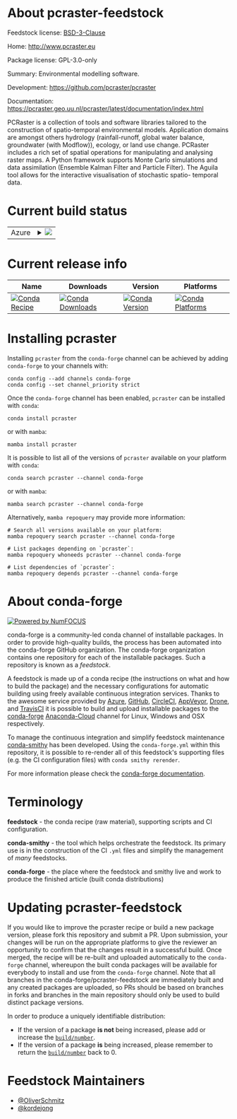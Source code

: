 About pcraster-feedstock
========================

Feedstock license: [BSD-3-Clause](https://github.com/conda-forge/pcraster-feedstock/blob/main/LICENSE.txt)

Home: http://www.pcraster.eu

Package license: GPL-3.0-only

Summary: Environmental modelling software.

Development: https://github.com/pcraster/pcraster

Documentation: https://pcraster.geo.uu.nl/pcraster/latest/documentation/index.html

PCRaster is a collection of tools and software libraries tailored to the
construction of spatio-temporal environmental models. Application domains
are amongst others hydrology (rainfall-runoff, global water balance,
groundwater (with Modflow)), ecology, or land use change.
PCRaster includes a rich set of spatial operations for manipulating and
analysing raster maps. A Python framework supports Monte Carlo simulations
and data assimilation (Ensemble Kalman Filter and Particle Filter). The
Aguila tool allows for the interactive visualisation of stochastic spatio-
temporal data.


Current build status
====================


<table>
    
  <tr>
    <td>Azure</td>
    <td>
      <details>
        <summary>
          <a href="https://dev.azure.com/conda-forge/feedstock-builds/_build/latest?definitionId=9167&branchName=main">
            <img src="https://dev.azure.com/conda-forge/feedstock-builds/_apis/build/status/pcraster-feedstock?branchName=main">
          </a>
        </summary>
        <table>
          <thead><tr><th>Variant</th><th>Status</th></tr></thead>
          <tbody><tr>
              <td>linux_64_numpy1.21python3.10.____cpython</td>
              <td>
                <a href="https://dev.azure.com/conda-forge/feedstock-builds/_build/latest?definitionId=9167&branchName=main">
                  <img src="https://dev.azure.com/conda-forge/feedstock-builds/_apis/build/status/pcraster-feedstock?branchName=main&jobName=linux&configuration=linux%20linux_64_numpy1.21python3.10.____cpython" alt="variant">
                </a>
              </td>
            </tr><tr>
              <td>linux_64_numpy1.21python3.8.____cpython</td>
              <td>
                <a href="https://dev.azure.com/conda-forge/feedstock-builds/_build/latest?definitionId=9167&branchName=main">
                  <img src="https://dev.azure.com/conda-forge/feedstock-builds/_apis/build/status/pcraster-feedstock?branchName=main&jobName=linux&configuration=linux%20linux_64_numpy1.21python3.8.____cpython" alt="variant">
                </a>
              </td>
            </tr><tr>
              <td>linux_64_numpy1.21python3.9.____cpython</td>
              <td>
                <a href="https://dev.azure.com/conda-forge/feedstock-builds/_build/latest?definitionId=9167&branchName=main">
                  <img src="https://dev.azure.com/conda-forge/feedstock-builds/_apis/build/status/pcraster-feedstock?branchName=main&jobName=linux&configuration=linux%20linux_64_numpy1.21python3.9.____cpython" alt="variant">
                </a>
              </td>
            </tr><tr>
              <td>linux_64_numpy1.23python3.11.____cpython</td>
              <td>
                <a href="https://dev.azure.com/conda-forge/feedstock-builds/_build/latest?definitionId=9167&branchName=main">
                  <img src="https://dev.azure.com/conda-forge/feedstock-builds/_apis/build/status/pcraster-feedstock?branchName=main&jobName=linux&configuration=linux%20linux_64_numpy1.23python3.11.____cpython" alt="variant">
                </a>
              </td>
            </tr><tr>
              <td>osx_64_numpy1.21python3.10.____cpython</td>
              <td>
                <a href="https://dev.azure.com/conda-forge/feedstock-builds/_build/latest?definitionId=9167&branchName=main">
                  <img src="https://dev.azure.com/conda-forge/feedstock-builds/_apis/build/status/pcraster-feedstock?branchName=main&jobName=osx&configuration=osx%20osx_64_numpy1.21python3.10.____cpython" alt="variant">
                </a>
              </td>
            </tr><tr>
              <td>osx_64_numpy1.21python3.8.____cpython</td>
              <td>
                <a href="https://dev.azure.com/conda-forge/feedstock-builds/_build/latest?definitionId=9167&branchName=main">
                  <img src="https://dev.azure.com/conda-forge/feedstock-builds/_apis/build/status/pcraster-feedstock?branchName=main&jobName=osx&configuration=osx%20osx_64_numpy1.21python3.8.____cpython" alt="variant">
                </a>
              </td>
            </tr><tr>
              <td>osx_64_numpy1.21python3.9.____cpython</td>
              <td>
                <a href="https://dev.azure.com/conda-forge/feedstock-builds/_build/latest?definitionId=9167&branchName=main">
                  <img src="https://dev.azure.com/conda-forge/feedstock-builds/_apis/build/status/pcraster-feedstock?branchName=main&jobName=osx&configuration=osx%20osx_64_numpy1.21python3.9.____cpython" alt="variant">
                </a>
              </td>
            </tr><tr>
              <td>osx_64_numpy1.23python3.11.____cpython</td>
              <td>
                <a href="https://dev.azure.com/conda-forge/feedstock-builds/_build/latest?definitionId=9167&branchName=main">
                  <img src="https://dev.azure.com/conda-forge/feedstock-builds/_apis/build/status/pcraster-feedstock?branchName=main&jobName=osx&configuration=osx%20osx_64_numpy1.23python3.11.____cpython" alt="variant">
                </a>
              </td>
            </tr><tr>
              <td>osx_arm64_numpy1.21python3.10.____cpython</td>
              <td>
                <a href="https://dev.azure.com/conda-forge/feedstock-builds/_build/latest?definitionId=9167&branchName=main">
                  <img src="https://dev.azure.com/conda-forge/feedstock-builds/_apis/build/status/pcraster-feedstock?branchName=main&jobName=osx&configuration=osx%20osx_arm64_numpy1.21python3.10.____cpython" alt="variant">
                </a>
              </td>
            </tr><tr>
              <td>osx_arm64_numpy1.21python3.8.____cpython</td>
              <td>
                <a href="https://dev.azure.com/conda-forge/feedstock-builds/_build/latest?definitionId=9167&branchName=main">
                  <img src="https://dev.azure.com/conda-forge/feedstock-builds/_apis/build/status/pcraster-feedstock?branchName=main&jobName=osx&configuration=osx%20osx_arm64_numpy1.21python3.8.____cpython" alt="variant">
                </a>
              </td>
            </tr><tr>
              <td>osx_arm64_numpy1.21python3.9.____cpython</td>
              <td>
                <a href="https://dev.azure.com/conda-forge/feedstock-builds/_build/latest?definitionId=9167&branchName=main">
                  <img src="https://dev.azure.com/conda-forge/feedstock-builds/_apis/build/status/pcraster-feedstock?branchName=main&jobName=osx&configuration=osx%20osx_arm64_numpy1.21python3.9.____cpython" alt="variant">
                </a>
              </td>
            </tr><tr>
              <td>osx_arm64_numpy1.23python3.11.____cpython</td>
              <td>
                <a href="https://dev.azure.com/conda-forge/feedstock-builds/_build/latest?definitionId=9167&branchName=main">
                  <img src="https://dev.azure.com/conda-forge/feedstock-builds/_apis/build/status/pcraster-feedstock?branchName=main&jobName=osx&configuration=osx%20osx_arm64_numpy1.23python3.11.____cpython" alt="variant">
                </a>
              </td>
            </tr><tr>
              <td>win_64_numpy1.21python3.10.____cpython</td>
              <td>
                <a href="https://dev.azure.com/conda-forge/feedstock-builds/_build/latest?definitionId=9167&branchName=main">
                  <img src="https://dev.azure.com/conda-forge/feedstock-builds/_apis/build/status/pcraster-feedstock?branchName=main&jobName=win&configuration=win%20win_64_numpy1.21python3.10.____cpython" alt="variant">
                </a>
              </td>
            </tr><tr>
              <td>win_64_numpy1.21python3.8.____cpython</td>
              <td>
                <a href="https://dev.azure.com/conda-forge/feedstock-builds/_build/latest?definitionId=9167&branchName=main">
                  <img src="https://dev.azure.com/conda-forge/feedstock-builds/_apis/build/status/pcraster-feedstock?branchName=main&jobName=win&configuration=win%20win_64_numpy1.21python3.8.____cpython" alt="variant">
                </a>
              </td>
            </tr><tr>
              <td>win_64_numpy1.21python3.9.____cpython</td>
              <td>
                <a href="https://dev.azure.com/conda-forge/feedstock-builds/_build/latest?definitionId=9167&branchName=main">
                  <img src="https://dev.azure.com/conda-forge/feedstock-builds/_apis/build/status/pcraster-feedstock?branchName=main&jobName=win&configuration=win%20win_64_numpy1.21python3.9.____cpython" alt="variant">
                </a>
              </td>
            </tr><tr>
              <td>win_64_numpy1.23python3.11.____cpython</td>
              <td>
                <a href="https://dev.azure.com/conda-forge/feedstock-builds/_build/latest?definitionId=9167&branchName=main">
                  <img src="https://dev.azure.com/conda-forge/feedstock-builds/_apis/build/status/pcraster-feedstock?branchName=main&jobName=win&configuration=win%20win_64_numpy1.23python3.11.____cpython" alt="variant">
                </a>
              </td>
            </tr>
          </tbody>
        </table>
      </details>
    </td>
  </tr>
</table>

Current release info
====================

| Name | Downloads | Version | Platforms |
| --- | --- | --- | --- |
| [![Conda Recipe](https://img.shields.io/badge/recipe-pcraster-green.svg)](https://anaconda.org/conda-forge/pcraster) | [![Conda Downloads](https://img.shields.io/conda/dn/conda-forge/pcraster.svg)](https://anaconda.org/conda-forge/pcraster) | [![Conda Version](https://img.shields.io/conda/vn/conda-forge/pcraster.svg)](https://anaconda.org/conda-forge/pcraster) | [![Conda Platforms](https://img.shields.io/conda/pn/conda-forge/pcraster.svg)](https://anaconda.org/conda-forge/pcraster) |

Installing pcraster
===================

Installing `pcraster` from the `conda-forge` channel can be achieved by adding `conda-forge` to your channels with:

```
conda config --add channels conda-forge
conda config --set channel_priority strict
```

Once the `conda-forge` channel has been enabled, `pcraster` can be installed with `conda`:

```
conda install pcraster
```

or with `mamba`:

```
mamba install pcraster
```

It is possible to list all of the versions of `pcraster` available on your platform with `conda`:

```
conda search pcraster --channel conda-forge
```

or with `mamba`:

```
mamba search pcraster --channel conda-forge
```

Alternatively, `mamba repoquery` may provide more information:

```
# Search all versions available on your platform:
mamba repoquery search pcraster --channel conda-forge

# List packages depending on `pcraster`:
mamba repoquery whoneeds pcraster --channel conda-forge

# List dependencies of `pcraster`:
mamba repoquery depends pcraster --channel conda-forge
```


About conda-forge
=================

[![Powered by
NumFOCUS](https://img.shields.io/badge/powered%20by-NumFOCUS-orange.svg?style=flat&colorA=E1523D&colorB=007D8A)](https://numfocus.org)

conda-forge is a community-led conda channel of installable packages.
In order to provide high-quality builds, the process has been automated into the
conda-forge GitHub organization. The conda-forge organization contains one repository
for each of the installable packages. Such a repository is known as a *feedstock*.

A feedstock is made up of a conda recipe (the instructions on what and how to build
the package) and the necessary configurations for automatic building using freely
available continuous integration services. Thanks to the awesome service provided by
[Azure](https://azure.microsoft.com/en-us/services/devops/), [GitHub](https://github.com/),
[CircleCI](https://circleci.com/), [AppVeyor](https://www.appveyor.com/),
[Drone](https://cloud.drone.io/welcome), and [TravisCI](https://travis-ci.com/)
it is possible to build and upload installable packages to the
[conda-forge](https://anaconda.org/conda-forge) [Anaconda-Cloud](https://anaconda.org/)
channel for Linux, Windows and OSX respectively.

To manage the continuous integration and simplify feedstock maintenance
[conda-smithy](https://github.com/conda-forge/conda-smithy) has been developed.
Using the ``conda-forge.yml`` within this repository, it is possible to re-render all of
this feedstock's supporting files (e.g. the CI configuration files) with ``conda smithy rerender``.

For more information please check the [conda-forge documentation](https://conda-forge.org/docs/).

Terminology
===========

**feedstock** - the conda recipe (raw material), supporting scripts and CI configuration.

**conda-smithy** - the tool which helps orchestrate the feedstock.
                   Its primary use is in the construction of the CI ``.yml`` files
                   and simplify the management of *many* feedstocks.

**conda-forge** - the place where the feedstock and smithy live and work to
                  produce the finished article (built conda distributions)


Updating pcraster-feedstock
===========================

If you would like to improve the pcraster recipe or build a new
package version, please fork this repository and submit a PR. Upon submission,
your changes will be run on the appropriate platforms to give the reviewer an
opportunity to confirm that the changes result in a successful build. Once
merged, the recipe will be re-built and uploaded automatically to the
`conda-forge` channel, whereupon the built conda packages will be available for
everybody to install and use from the `conda-forge` channel.
Note that all branches in the conda-forge/pcraster-feedstock are
immediately built and any created packages are uploaded, so PRs should be based
on branches in forks and branches in the main repository should only be used to
build distinct package versions.

In order to produce a uniquely identifiable distribution:
 * If the version of a package **is not** being increased, please add or increase
   the [``build/number``](https://docs.conda.io/projects/conda-build/en/latest/resources/define-metadata.html#build-number-and-string).
 * If the version of a package **is** being increased, please remember to return
   the [``build/number``](https://docs.conda.io/projects/conda-build/en/latest/resources/define-metadata.html#build-number-and-string)
   back to 0.

Feedstock Maintainers
=====================

* [@OliverSchmitz](https://github.com/OliverSchmitz/)
* [@kordejong](https://github.com/kordejong/)

